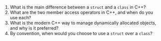 1. What is the main difference between a `struct` and a `class` in C++?
2. What are the two member access operators in C++, and when do you use each?
3. What is the modern C++ way to manage dynamically allocated objects, and why is it preferred?
4. By convention, when would you choose to use a `struct` over a `class`?